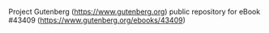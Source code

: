 Project Gutenberg (https://www.gutenberg.org) public repository for eBook #43409 (https://www.gutenberg.org/ebooks/43409)
